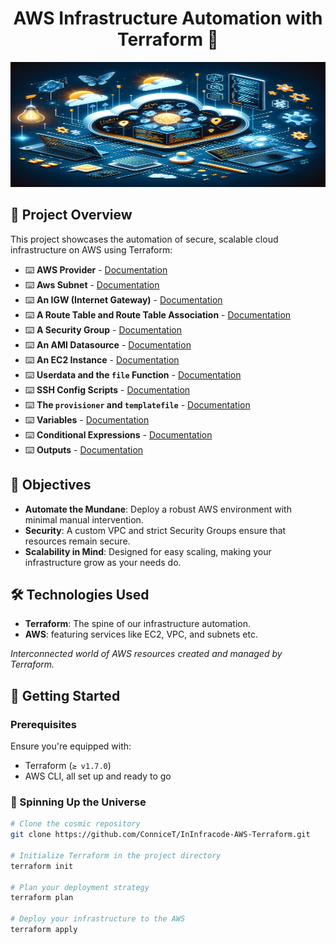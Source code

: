 <h1 align="center">AWS Infrastructure Automation with Terraform 🚀</h1>

<p align="center">
  <img src="images/terraform.png" alt="Project Logo" width="1000" height ="200"/>
</p>

## 📖 Project Overview

This project showcases the automation of secure, scalable cloud infrastructure on AWS using Terraform:

- ⌨️ **AWS Provider** - [Documentation](https://registry.terraform.io/providers/hashicorp/aws/latest/docs)
- ⌨️ **Aws Subnet** - [Documentation](https://registry.terraform.io/providers/hashicorp/aws/latest/docs/resources/subnet)
- ⌨️ **An IGW (Internet Gateway)** - [Documentation](https://registry.terraform.io/providers/hashicorp/aws/latest/docs/resources/internet_gateway)
- ⌨️ **A Route Table and Route Table Association** - [Documentation](https://registry.terraform.io/providers/hashicorp/aws/latest/docs/resources/route_table_association)
- ⌨️ **A Security Group** - [Documentation](https://registry.terraform.io/providers/hashicorp/aws/latest/docs/resources/security_group)
- ⌨️ **An AMI Datasource** - [Documentation](https://registry.terraform.io/providers/hashicorp/aws/3.74.2/docs/data-sources/ami)
- ⌨️ **An EC2 Instance** - [Documentation](https://registry.terraform.io/providers/hashicorp/aws/latest/docs/resources/instance)
- ⌨️ **Userdata and the `file` Function** - [Documentation](https://registry.terraform.io/providers/serverscom/serverscom/latest/docs/guides/user-data)
- ⌨️ **SSH Config Scripts** - [Documentation](https://registry.terraform.io/providers/loafoe/ssh/latest/docs/resources/resources)
- ⌨️ **The `provisioner` and `templatefile`** - [Documentation](https://registry.terraform.io/providers/hashicorp/template/latest/docs/data-sources/file)
- ⌨️ **Variables** - [Documentation](https://developer.hashicorp.com/terraform/language/values/variables)
- ⌨️ **Conditional Expressions** - [Documentation](https://developer.hashicorp.com/terraform/language/expressions/conditionals)
- ⌨️ **Outputs** - [Documentation](https://developer.hashicorp.com/terraform/language/values/outputs)
 

## 🎯 Objectives

- **Automate the Mundane**: Deploy a robust AWS environment with minimal manual intervention.
- **Security**: A custom VPC and strict Security Groups ensure that resources remain secure.
- **Scalability in Mind**: Designed for easy scaling, making your infrastructure grow as your needs do.

## 🛠 Technologies Used

- **Terraform**: The spine of our infrastructure automation.
- **AWS**: featuring services like EC2, VPC, and subnets etc.

<!-- ## 📐 Architecture Diagram

<p align="center">
  <img src="images/terraform2.png" alt="Architecture Diagram" width="600"/>
</p> -->

_Interconnected world of AWS resources created and managed by Terraform._

## 🚀 Getting Started

### Prerequisites

Ensure you're equipped with:
- Terraform (`≥ v1.7.0`)
- AWS CLI, all set up and ready to go

### 🌟 Spinning Up the Universe

```bash
# Clone the cosmic repository
git clone https://github.com/ConniceT/InInfracode-AWS-Terraform.git

# Initialize Terraform in the project directory
terraform init

# Plan your deployment strategy
terraform plan

# Deploy your infrastructure to the AWS 
terraform apply
